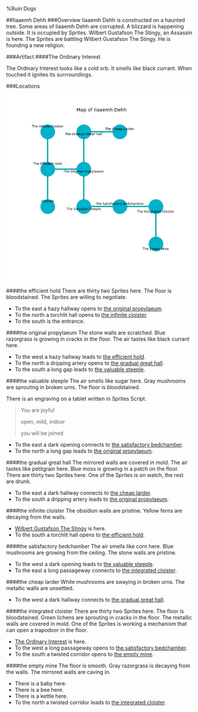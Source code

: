 %Ruin Dogs

##Iiaaemh Dehh
###Overview
Iiaaemh Dehh is constructed on a haunted tree. Some areas of Iiaaemh Dehh are corrupted. A blizzard is happening outside. It is occupied by Sprites. <a name="Wilbert-Gustafson-The-Stingy"></a>Wilbert Gustafson The Stingy, an Assassin is here. The Sprites are battling Wilbert Gustafson The Stingy. He  is founding a new religion. 



###Artifact
####<a name="The-Ordinary-Interest"></a>The Ordinary Interest


The Ordinary Interest looks like a cold orb. It smells like black currant. When touched it ignites its surrroundings. 





###Locations


![](../v2/images/Iiaaemh-Dehh.png)

####<a name="the-efficient-hold"></a>the efficient hold
There are thirty two Sprites here. The floor is bloodstained. The Sprites are willing to negotiate. 



* To the east a hazy hallway opens to [the original propylaeum](#the-original-propylaeum).
* To the north a torchlit hall opens to [the infinite cloister](#the-infinite-cloister).
* To the south is the entrance.


####<a name="the-original-propylaeum"></a>the original propylaeum
The stone walls are scratched. Blue razorgrass is growing in cracks in the floor. The air tastes like black currant here. 



* To the west a hazy hallway leads to [the efficient hold](#the-efficient-hold).
* To the north a dripping artery opens to [the gradual great hall](#the-gradual-great-hall).
* To the south a long gap leads to [the valuable steeple](#the-valuable-steeple).


####<a name="the-valuable-steeple"></a>the valuable steeple
The air smells like sugar here. Gray mushrooms are sprouting in broken urns. The floor is bloodstained. 

There is an engraving on a tablet written in Sprites Script. 

> You are joyful
>
> open, mild, indoor
>
> you will be joined
>


* To the east a dark opening connects to [the satisfactory bedchamber](#the-satisfactory-bedchamber).
* To the north a long gap leads to [the original propylaeum](#the-original-propylaeum).


####<a name="the-gradual-great-hall"></a>the gradual great hall
The mirrored walls are covered in mold. The air tastes like petitgrain here. Blue moss is growing in a patch on the floor. There are thirty two Sprites here. One of the Sprites is on watch, the rest are drunk. 



* To the east a dark hallway connects to [the cheap larder](#the-cheap-larder).
* To the south a dripping artery leads to [the original propylaeum](#the-original-propylaeum).


####<a name="the-infinite-cloister"></a>the infinite cloister
The obsidion walls are pristine. Yellow ferns are decaying from the walls. 



* [Wilbert Gustafson The Stingy](#Wilbert-Gustafson-The-Stingy) is here.
* To the south a torchlit hall opens to [the efficient hold](#the-efficient-hold).


####<a name="the-satisfactory-bedchamber"></a>the satisfactory bedchamber
The air smells like corn here. Blue mushrooms are growing from the ceiling. The stone walls are pristine. 



* To the west a dark opening leads to [the valuable steeple](#the-valuable-steeple).
* To the east a long passageway connects to [the integrated cloister](#the-integrated-cloister).


####<a name="the-cheap-larder"></a>the cheap larder
White mushrooms are swaying in broken urns. The metallic walls are unsettled. 



* To the west a dark hallway connects to [the gradual great hall](#the-gradual-great-hall).


####<a name="the-integrated-cloister"></a>the integrated cloister
There are thirty two Sprites here. The floor is bloodstained. Green lichens are sprouting in cracks in the floor. The metallic walls are covered in mold. One of the Sprites is working a mechanism that can open a trapodoor in the floor. 



* [The Ordinary Interest](#The-Ordinary-Interest) is here.
* To the west a long passageway opens to [the satisfactory bedchamber](#the-satisfactory-bedchamber).
* To the south a twisted corridor opens to [the empty mine](#the-empty-mine).


####<a name="the-empty-mine"></a>the empty mine
The floor is smooth. Gray razorgrass is decaying from the walls. The mirrored walls are caving in. 



* There is a baby here.
* There is a bee here.
* There is a kettle here.
* To the north a twisted corridor leads to [the integrated cloister](#the-integrated-cloister).


